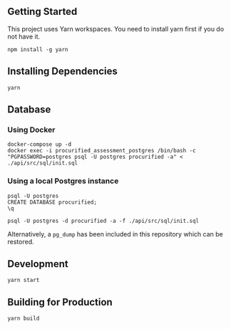 ## Getting Started

This project uses Yarn workspaces. 
You need to install yarn first if you do not have it.

```
npm install -g yarn
```

## Installing Dependencies

```
yarn
```


## Database
### Using Docker
```
docker-compose up -d
docker exec -i procurified_assessment_postgres /bin/bash -c "PGPASSWORD=postgres psql -U postgres procurified -a" < ./api/src/sql/init.sql
```

### Using a local Postgres instance

```
psql -U postgres
CREATE DATABASE procurified;
\q
```

```
psql -U postgres -d procurified -a -f ./api/src/sql/init.sql
```

Alternatively, a `pg_dump` has been included in this repository which can be restored.

## Development

```
yarn start
```

## Building for Production

```
yarn build
```
